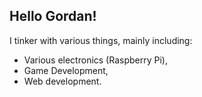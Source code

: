 ## Hello Gordan!
I tinker with various things, mainly including:
- Various electronics (Raspberry Pi),
- Game Development,
- Web development.

<!--
**TheFlameFish/TheFlameFish** is a ✨ _special_ ✨ repository because its `README.md` (this file) appears on your GitHub profile.

Here are some ideas to get you started:

- 🔭 I’m currently working on ...
- 🌱 I’m currently learning ...
- 👯 I’m looking to collaborate on ...
- 🤔 I’m looking for help with ...
- 💬 Ask me about ...
- 📫 How to reach me: ...
- 😄 Pronouns: ...
- ⚡ Fun fact: ...







Hey, you're not meant to be here! Get out of my README!
-->
